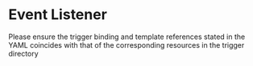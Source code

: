 # Event Listener

Please ensure the trigger binding and template references stated in the YAML coincides with that of the corresponding resources in the trigger directory